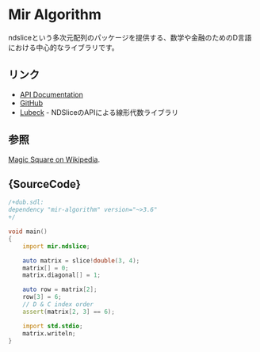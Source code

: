 # Mir Algorithm

ndsliceという多次元配列のパッケージを提供する、数学や金融のためのD言語における中心的なライブラリです。

## リンク

 - [API Documentation](http://docs.algorithm.dlang.io)
 - [GitHub](https://github.com/libmir/mir-algorithm)
 - [Lubeck](https://github.com/kaleidicassociates/lubeck) - NDSliceのAPIによる線形代数ライブラリ

## 参照

[Magic Square on Wikipedia](https://en.wikipedia.org/wiki/Magic_square).

## {SourceCode}

```d
/+dub.sdl:
dependency "mir-algorithm" version="~>3.6"
+/

void main()
{
    import mir.ndslice;

    auto matrix = slice!double(3, 4);
    matrix[] = 0;
    matrix.diagonal[] = 1;

    auto row = matrix[2];
    row[3] = 6;
    // D & C index order
    assert(matrix[2, 3] == 6);

    import std.stdio;
    matrix.writeln;
}
```
